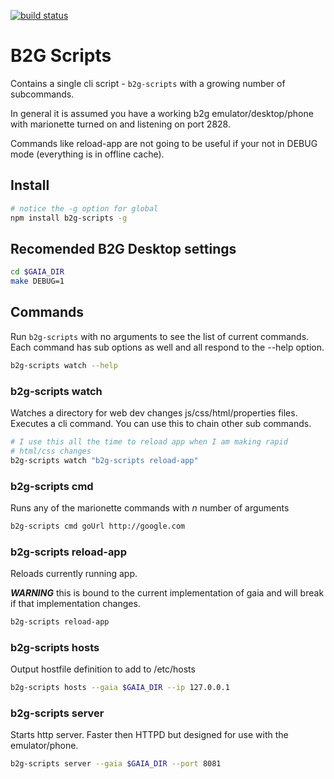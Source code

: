 [![build status](https://secure.travis-ci.org/lightsofapollo/b2g-scripts.png)](http://travis-ci.org/lightsofapollo/b2g-scripts)
# B2G Scripts

Contains a single cli script - `b2g-scripts` with a growing number of subcommands.

In general it is assumed you have a working b2g emulator/desktop/phone with 
marionette turned on and listening on port 2828.

Commands like reload-app are not going to be useful if your not in DEBUG mode
(everything is in offline cache).

## Install

```` sh
# notice the -g option for global
npm install b2g-scripts -g
````

## Recomended B2G Desktop settings

``` sh
cd $GAIA_DIR
make DEBUG=1
```

## Commands

Run `b2g-scripts` with no arguments to see the list of current commands.
Each command has sub options as well and all respond to the --help option.

````sh
b2g-scripts watch --help
````

### b2g-scripts watch

Watches a directory for web dev changes js/css/html/properties files.
Executes a cli command. You can use this to chain other sub commands.

```` sh
# I use this all the time to reload app when I am making rapid
# html/css changes
b2g-scripts watch "b2g-scripts reload-app"
````

### b2g-scripts cmd

Runs any of the marionette commands with _n_ number of arguments

```` sh
b2g-scripts cmd goUrl http://google.com
````

### b2g-scripts reload-app

Reloads currently running app.

**_WARNING_** this is bound to the current implementation
of gaia and will break if that implementation changes.

```` sh
b2g-scripts reload-app
````

### b2g-scripts hosts

Output hostfile definition to add to /etc/hosts

```` sh
b2g-scripts hosts --gaia $GAIA_DIR --ip 127.0.0.1
````

### b2g-scripts server

Starts http server. Faster then HTTPD but designed
for use with the emulator/phone.

```` sh
b2g-scripts server --gaia $GAIA_DIR --port 8081
````